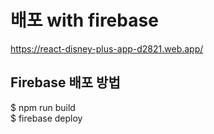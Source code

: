# 배포 with firebase
https://react-disney-plus-app-d2821.web.app/



## Firebase 배포 방법
$ npm run build   
$ firebase deploy

